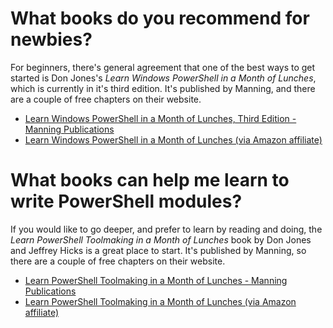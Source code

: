 # What books do you recommend for newbies?

For beginners, there's general agreement that one of the best ways to get started is Don Jones's *Learn Windows PowerShell in a Month of Lunches*, which is currently in it's third edition. It's published by Manning, and there are a couple of free chapters on their website.

* [Learn Windows PowerShell in a Month of Lunches, Third Edition - Manning Publications](https://www.manning.com/books/learn-windows-powershell-in-a-month-of-lunches-third-edition)
* [Learn Windows PowerShell in a Month of Lunches (via Amazon affiliate)](http://amzn.to/2zu9vxw)

# What books can help me learn to write PowerShell modules?

If you would like to go deeper, and prefer to learn by reading and doing, the *Learn PowerShell Toolmaking in a Month of Lunches* book by Don Jones and Jeffrey Hicks is a great place to start. It's published by Manning, so there are a couple of free chapters on their website.

* [Learn PowerShell Toolmaking in a Month of Lunches - Manning Publications](https://www.manning.com/books/learn-powershell-toolmaking-in-a-month-of-lunches)
* [Learn PowerShell Toolmaking in a Month of Lunches (via Amazon affiliate)](http://amzn.to/2xXW3pk)